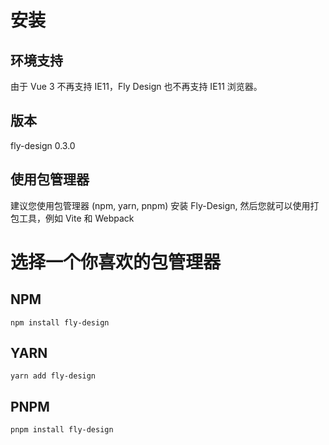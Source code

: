 # 安装

## 环境支持

由于 Vue 3 不再支持 IE11，Fly Design 也不再支持 IE11 浏览器。

## 版本

fly-design 0.3.0

## 使用包管理器

建议您使用包管理器 (npm, yarn, pnpm) 安装 Fly-Design, 然后您就可以使用打包工具，例如 Vite 和 Webpack

# 选择一个你喜欢的包管理器

## NPM

```shell
npm install fly-design
```

## YARN

```shell
yarn add fly-design
```

## PNPM

```shell
pnpm install fly-design
```
